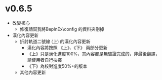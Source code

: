 # v0.6.5
- 改變核心
  - 修復請幫我將BepInEx\config 的資料夾刪掉
- 漢化內容更新
  - 折射軌道二號線 (上) 的漢化內容更新
    - 漢化內容將按照 《上》、《下》 兩部分更新
    - 《上》只是漢化進度100%，其內容都是無驗證完成的，非最後翻譯，請使用者自行抉擇
    - 《下》為校對進度50%+的版本
  - 其他內容更新